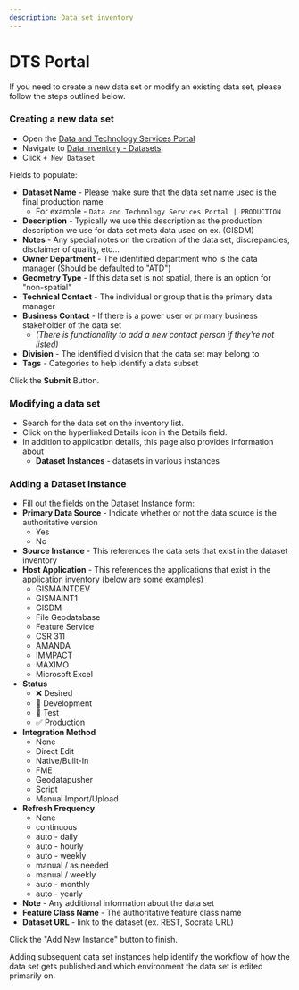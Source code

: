 ```yaml
---
description: Data set inventory
---
```


# DTS Portal

If you need to create a new data set or modify an existing data set, please follow the steps outlined below.

### Creating a new data set

* Open the [Data and Technology Services Portal](https://atd.knack.com/dts)
* Navigate to [Data Inventory - Datasets](https://atd.knack.com/dts#datasets/). 
* Click `+ New Dataset`

Fields to populate:

* **Dataset Name** - Please make sure that the data set name used is the final production name 
  * For example - `Data and Technology Services Portal | PRODUCTION`
* **Description** - Typically we use this description as the production description we use for data set meta data used on ex. \(GISDM\)
* **Notes** - Any special notes on the creation of the data set, discrepancies, disclaimer of quality, etc...
* **Owner Department** - The identified department who is the data manager \(Should be defaulted to "ATD"\)
* **Geometry Type** - If this data set is not spatial, there is an option for "non-spatial"
* **Technical Contact** - The individual or group that is the primary data manager
* **Business Contact** - If there is a power user or primary business stakeholder of the data set 
  * _\(There is functionality to add a new contact person if they're not listed\)_
* **Division** - The identified division that the data set may belong to
* **Tags** - Categories to help identify a data subset

Click the **Submit** Button.

### Modifying a data set

* Search for the data set on the inventory list.
* Click on the hyperlinked Details icon in the Details field.
* In addition to application details, this page also provides information about
  * **Dataset Instances** - datasets in various instances

### Adding a Dataset Instance

* Fill out the fields on the Dataset Instance form:
* **Primary Data Source** - Indicate whether or not the data source is the authoritative version
  * Yes
  * No
* **Source Instance** - This references the data sets that exist in the dataset inventory
* **Host Application** - This references the applications that exist in the application inventory \(below are some examples\)
  * GISMAINTDEV
  * GISMAINT1
  * GISDM
  * File Geodatabase
  * Feature Service
  * CSR 311
  * AMANDA
  * IMMPACT
  * MAXIMO
  * Microsoft Excel
* **Status**
  * ❌ Desired
  * 🚧 Development
  * 🚧 Test
  * ✅ Production
* **Integration Method**
  * None
  * Direct Edit
  * Native/Built-In
  * FME
  * Geodatapusher
  * Script
  * Manual Import/Upload
* **Refresh Frequency**
  * None
  * continuous
  * auto - daily
  * auto - hourly
  * auto - weekly
  * manual / as needed
  * manual / weekly
  * auto - monthly
  * auto - yearly
* **Note** - Any additional information about the data set
* **Feature Class Name** - The authoritative feature class name
* **Dataset URL** - link to the dataset \(ex. REST, Socrata URL\)

Click the "Add New Instance" button to finish.

Adding subsequent data set instances help identify the workflow of how the data set gets published and which environment the data set is edited primarily on.

